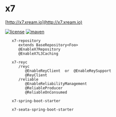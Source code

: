 # x7
   [http://x7.xream.io](http://x7.xream.io)
   
[![license](https://img.shields.io/github/license/x-ream/x7.svg)](https://www.apache.org/licenses/LICENSE-2.0.html)
[![maven](https://img.shields.io/maven-central/v/io.xream.x7/x7-parent.svg)](https://search.maven.org/search?q=io.xream)

       
       x7-repository
          extends BaseRepository<Foo>
          @EnableX7Repository
          @EnableX7L3Caching
          
       x7-reyc
          /reyc
             @EnableReyClient  or  @EnableReySupport
             @ReyClient
          /reliable
             @EnableReliabilityManagement
             @ReliableProducer
             @ReliableOnConsumed
        
       x7-spring-boot-starter
       
       x7-seata-spring-boot-starter
       
